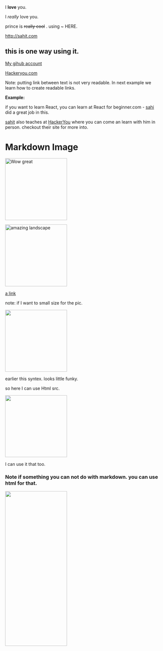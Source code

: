 

I **love** you.

I _really_ love you.

prince is ~~really cool~~ . using ~ HERE.



<http://sahit.com>

## this is one way using it.

[My gihub account](http://github.com/sahit)

[Hackeryou.com](http://hackeryou.com "this is where i teach")

Note: putting link between text is not very readable. In next
 example we learn how to create readable links.

**Example:**

 if you want to learn React, you can learn at React for beginner.com -
 [sahi][1] did a great job in this.


 [sahit][1] also teaches at [HackerYou][hack] where you can come an learn with him in person. checkout
 their site for more into.


 [1]: https://sahit.com  
 [hack]: https://hackyou.com



# Markdown Image

![Wow great](https://unsplash.it/500/500?random " I want to ride please.")


![amazing landscape][Landscape]


[a link](https://unsplash.it/500/500?image=1000)

note: if I want to small size for the pic. 

[![](https://unsplash.it/50/50?image=1000
)](https://unsplash.it/500/500?image=1000)  

earlier this syntex. looks little funky.

so here I can use Html src.

[<img src="https://unsplash.it/50/50?image=1000">](https://unsplash.it/500/500?image=1000)

I can use it that too.

### Note if something you can not do with markdown. you can use html for that.


<img src= "dog.jpg" width= "500" height="500" alt="">

<style>
  img {
    width:200px;
  }

  </style>



[Landscape]: https://unsplash.it/500/500?image=1000





<!-- # mastering Markdown

Hell there - welcome to mastering markdown.

I'm **super exicted** to have you along for the ride.

:ph

```javascript

const name = 'prince singh';
let age = 100;
```
 -->
